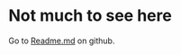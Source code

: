 # Not much to see here
Go to [Readme.md](https://github.com/abhinav4848/Programming-Notes/blob/master/README.md)  on github.
